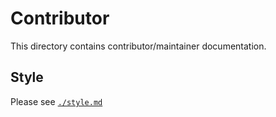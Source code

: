 # Contributor

This directory contains contributor/maintainer documentation.

## Style

Please see [`./style.md`](./style.md)
